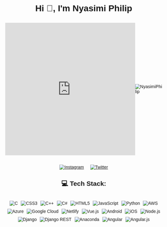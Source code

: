 <!DOCTYPE html>
<html>
<head>

</head>
<body style="font-family: Arial, sans-serif; text-align: center;">
  <h1 style="margin-top: 30px;">Hi 👋, I'm Nyasimi Philip</h1>

  <div style="display: flex; justify-content: center; align-items: center; margin-top: 30px;">
  <iframe src="https://giphy.com/embed/h408T6Y5GfmXBKW62l" width="480" height="426" frameBorder="0" class="giphy-embed" allowFullScreen></iframe><p><a href="https://giphy.com/gifs/codeit-official-coding-helloworld-codeit-h408T6Y5GfmXBKW62l"></a></p>
    
  <p align="left"> <img src="https://komarev.com/ghpvc/?username=  NyasimiPhilip&label=Profile%20views&color=0e75b6&style=flat" alt="NyasimiPhilip" /> </p>
  </div>

  <div style="margin-top: 30px; display: flex; justify-content: center;">
    <a style="margin: 0 10px;" href="https://instagram.com/_enwai_">
      <img src="https://img.shields.io/badge/Instagram-%23E4405F.svg?logo=Instagram&logoColor=white" alt="Instagram">
    </a>
    <a style="margin: 0 10px;" href="https://twitter.com/Nyasimi0">
      <img src="https://img.shields.io/badge/Twitter-%231DA1F2.svg?logo=Twitter&logoColor=white" alt="Twitter">
    </a>
  </div>

  <h2 style="margin-top: 30px;">💻 Tech Stack:</h2>
  <div style="margin-top: 30px; display: flex; justify-content: center; flex-wrap: wrap;">
    <img style="margin: 5px;" src="https://img.shields.io/badge/c-%2300599C.svg?style=plastic&logo=c&logoColor=white" alt="C">
    <img style="margin: 5px;" src="https://img.shields.io/badge/css3-%231572B6.svg?style=plastic&logo=css3&logoColor=white" alt="CSS3">
    <img style="margin: 5px;" src="https://img.shields.io/badge/c++-%2300599C.svg?style=plastic&logo=c%2B%2B&logoColor=white" alt="C++">
    <img style="margin: 5px;" src="https://img.shields.io/badge/c%23-%23239120.svg?style=plastic&logo=c-sharp&logoColor=white" alt="C#">
    <img style="margin: 5px;" src="https://img.shields.io/badge/html5-%23E34F26.svg?style=plastic&logo=html5&logoColor=white" alt="HTML5">
    <img style="margin: 5px;" src="https://img.shields.io/badge/javascript-%23323330.svg?style=plastic&logo=javascript&logoColor=%23F7DF1E" alt="JavaScript">
    <img style="margin: 5px;" src="https://img.shields.io/badge/python-3670A0?style=plastic&logo=python&logoColor=ffdd54" alt="Python">
    <img style="margin: 5px;" src="https://img.shields.io/badge/AWS-%23FF9900.svg?style=plastic&logo=amazon-aws&logoColor=white" alt="AWS">
    <img style="margin: 5px;" src="https://img.shields.io/badge/azure-%230072C6.svg?style=plastic&logo=azure-devops&logoColor=white" alt="Azure">
    <img style="margin: 5px;" src="https://img.shields.io/badge/Google%20Cloud-%234285F4.svg?style=plastic&logo=google-cloud&logoColor=white" alt="Google Cloud">
    <img style="margin: 5px;" src="https://img.shields.io/badge/netlify-%23000000.svg?style=plastic&logo=netlify&logoColor=#00C7B7" alt="Netlify">
    <img style="margin: 5px;" src="https://img.shields.io/badge/vuejs-%2335495e.svg?style=plastic&logo=vuedotjs&logoColor=%234FC08D" alt="Vue.js">
    <img style="margin: 5px;" src="https://img.shields.io/badge/android-%2320232a.svg?style=plastic&logo=android&logoColor=%a4c639" alt="Android">
    <img style="margin: 5px;" src="https://img.shields.io/badge/IOS-%2320232a.svg?style=plastic&logo=apple&logoColor=white" alt="iOS">
    <img style="margin: 5px;" src="https://img.shields.io/badge/node.js-6DA55F?style=plastic&logo=node.js&logoColor=white" alt="Node.js">
    <img style="margin: 5px;" src="https://img.shields.io/badge/django-%23092E20.svg?style=plastic&logo=django&logoColor=white" alt="Django">
    <img style="margin: 5px;" src="https://img.shields.io/badge/DJANGO-REST-ff1709?style=plastic&logo=django&logoColor=white&color=ff1709&labelColor=gray" alt="Django REST">
    <img style="margin: 5px;" src="https://img.shields.io/badge/Anaconda-%2344A833.svg?style=plastic&logo=anaconda&logoColor=white" alt="Anaconda">
    <img style="margin: 5px;" src="https://img.shields.io/badge/angular-%23DD0031.svg?style=plastic&logo=angular&logoColor=white" alt="Angular">
    <img style="margin: 5px;" src="https://img.shields.io/badge/angular.js-%23E23237.svg?style=plastic&logo=angularjs&logoColor=white" alt="Angular.js">
  </div>
</body>
</html>
